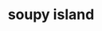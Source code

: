 ---
pid: PT191
title: soupy island
location_transcription: 
zipcode: '19125'
outside_phl: 
neighborhood: Fishtown,Kensington
age: '54'
age_range: 50-59
instagram: 
image_file_name: PT_191.jpg
proposal_transcription: |-
  Ferry rides for kids- (Like old soupy island)
  Free summer time amusements
topic: Unknown
topic_summary: '0'
type: Park
keywords_other: 
credit: 
image_labels: 
twitter: 
facebook: 
permalink: "/monuments/pt191/"
layout: item-page
---